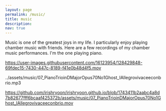 ```yaml
---
layout: page
permalink: /music/
title: music
description: 
nav: true
---
```


Music is one of the greatest joys in my life. I particularly enjoy playing chamber music with friends. Here are a few recordings of my chamber music performances. I'm the one playing piano. 

https://user-images.githubusercontent.com/16123954/128429848-69fdec15-7430-447c-8189-f41e0b48d4f5.mov

../assets/music/07_PianoTrioinDMajorOpus70No1Ghost_IAllegrovivaceeconbrio.mp3


https://github.com/irishryoon/irishryoon.github.io/blob/1743411b2aabc4a8d7b82677fff6bcaaf425372b/assets/music/07_PianoTrioinDMajorOpus70No1Ghost_IAllegrovivaceeconbrio.mov